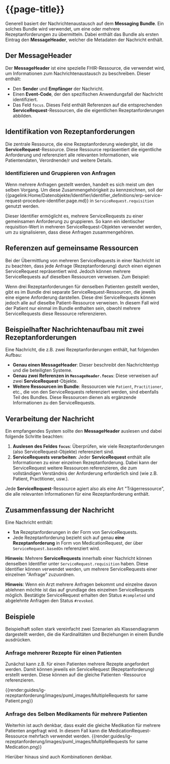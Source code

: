 # {{page-title}}

Generell basiert der Nachrichtenaustausch auf dem **Messaging Bundle**. Ein solches Bundle wird verwendet, um eine oder mehrere Rezeptanforderungen zu übermitteln. Dabei enthält das Bundle als ersten Eintrag den **MessageHeader**, welcher die Metadaten der Nachricht enthält.

## Der MessageHeader

Der **MessageHeader** ist eine spezielle FHIR-Ressource, die verwendet wird, um Informationen zum Nachrichtenaustausch zu beschreiben. Dieser enthält:

- Den **Sender** und **Empfänger** der Nachricht.
- Einen **Event-Code**, der den spezifischen Anwendungsfall der Nachricht identifiziert.
- Das Feld `focus`. Dieses Feld enthält Referenzen auf die entsprechenden **ServiceRequest**-Ressourcen, die die eigentlichen Rezeptanforderungen abbilden.

## Identifikation von Rezeptanforderungen

Die zentrale Ressource, die eine Rezeptanforderung wiedergibt, ist die **ServiceRequest**-Ressource. Diese Ressource repräsentiert die eigentliche Anforderung und referenziert alle relevanten Informationen, wie Patientendaten, Verordnende/r und weitere Details.

### Identifizieren und Gruppieren von Anfragen
Wenn mehrere Anfragen gestellt werden, handelt es sich meist um den selben Vorgang. Um diese Zusammengehörigkeit zu kennzeichnen, soll der {{pagelink:Home/Datenobjekte/Identifier/identifier_definitions/erp-service-request-procedure-identifier.page.md}} in `ServiceRequest.requisition` genutzt werden.

Dieser Identifier ermöglicht es, mehrere ServiceRequests zu einer gemeinsamen Anforderung zu gruppieren. So kann ein identischer requisition-Wert in mehreren ServiceRequest-Objekten verwendet werden, um zu signalisieren, dass diese Anfragen zusammengehören.

## Referenzen auf gemeinsame Ressourcen
Bei der Übermittlung von mehreren ServiceRequests in einer Nachricht ist zu beachten, dass jede Anfrage (Rezeptanforderung) durch einen eigenen ServiceRequest repräsentiert wird. Jedoch können mehrere ServiceRequests auf dieselben Ressourcen verweisen. Zum Beispiel:

Wenn drei Rezeptanforderungen für denselben Patienten gestellt werden, gibt es im Bundle drei separate ServiceRequest-Ressourcen, die jeweils eine eigene Anforderung darstellen.
Diese drei ServiceRequests können jedoch alle auf dieselbe Patient-Ressource verweisen. In diesem Fall wird der Patient nur einmal im Bundle enthalten sein, obwohl mehrere ServiceRequests diese Ressource referenzieren.

## Beispielhafter Nachrichtenaufbau mit zwei Rezeptanforderungen

Eine Nachricht, die z.B. zwei Rezeptanforderungen enthält, hat folgenden Aufbau:

- **Genau einen MessageHeader**: Dieser beschreibt den Nachrichtentyp und die beteiligten Systeme.
- **Genau zwei Referenzen in `MessageHeader.focus`**: Diese verweisen auf zwei **ServiceRequest**-Objekte.
- **Weitere Ressourcen im Bundle**: Ressourcen wie `Patient`, `Practitioner`, etc., die von den ServiceRequests referenziert werden, sind ebenfalls Teil des Bundles. Diese Ressourcen dienen als ergänzende Informationen zu den ServiceRequests.

## Verarbeitung der Nachricht

Ein empfangendes System sollte den **MessageHeader** auslesen und dabei folgende Schritte beachten:

1. **Auslesen des Feldes `focus`**: Überprüfen, wie viele Rezeptanforderungen (also ServiceRequest-Objekte) referenziert sind.
2. **ServiceRequests verarbeiten**: Jeder **ServiceRequest** enthält alle Informationen zu einer einzelnen Rezeptanforderung. Dabei kann der ServiceRequest weitere Ressourcen referenzieren, die zum vollständigen Verständnis der Anforderung erforderlich sind (wie z.B. Patient, Practitioner, usw.).

Jede **ServiceRequest**-Ressource agiert also als eine Art "Trägerressource", die alle relevanten Informationen für eine Rezeptanforderung enthält.

## Zusammenfassung der Nachricht

Eine Nachricht enthält:

- **1:n** Rezeptanforderungen in der Form von ServiceRequests.
- Jede Rezeptanforderung bezieht sich auf genau **eine Rezeptanforderung** in Form von MedicationRequest, der über `ServiceRequest.basedOn` referenziert wird.

**Hinweis**: Mehrere **ServiceRequests** innerhalb einer Nachricht können denselben Identifier unter `ServiceRequest.requisition` haben. Diese Identifier können verwendet werden, um mehrere ServiceRequests einer einzelnen "Anfrage" zuzuordnen.

**Hinweis**: Wenn ein Arzt mehrere Anfragen bekommt und einzelne davon ablehnen möchte ist das auf grundlage des einzelnen ServiceRequests möglich. Bestätigte ServiceRequest erhalten den Status `#completed` und abgelehnte Anfragen den Status `#revoked`.

## Beispiele

Beispielhaft sollen stark vereinfacht zwei Szenarien als Klassendiagramm dargestellt werden, die die Kardinalitäten und Beziehungen in einem Bundle ausdrücken.

### Anfrage mehrerer Rezepte für einen Patienten

Zunächst kann z.B. für einen Patienten mehrere Rezepte angefordert werden. Damit können jeweils ein ServiceRequest (Rezeptanforderung) erstellt werden. Diese können auf die gleiche Patienten -Ressource referenzieren.

{{render:guides/ig-rezeptanforderung/images/puml_images/MultipleRequests for same Patient.png}}

### Anfrage des Selben Medikaments für mehrere Patienten
Weiterhin ist auch denkbar, dass exakt die gleiche Medikation für mehrere Patienten angefragt wird. In diesem Fall kann die MedicationRequest-Ressource mehrfach verwendet werden.
{{render:guides/ig-rezeptanforderung/images/puml_images/MultipleRequests for same Medication.png}}

Hierüber hinaus sind auch Kombinationen denkbar.